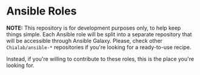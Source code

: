 Ansible Roles
=============

**NOTE:** This repository is for development purposes only, to help keep things simple.
Each Ansible role will be split into a separate repository that will be accessible through Ansible Galaxy.
Please, check other `Chialab/ansible-*` repositories if you're looking for a ready-to-use recipe.

Instead, if you're willing to contribute to these roles, this is the place you're looking for.
